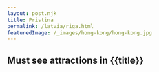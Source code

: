 ```yaml
---
layout: post.njk
title: Pristina
permalink: /latvia/riga.html
featuredImage: /_images/hong-kong/hong-kong.jpg
---
```

## Must see attractions in {{title}}